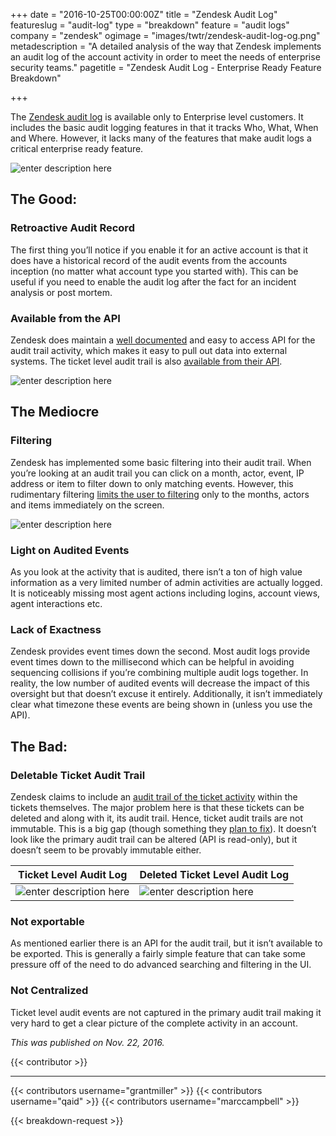 +++
date = "2016-10-25T00:00:00Z"
title = "Zendesk Audit Log"
featureslug = "audit-log"
type = "breakdown"
feature = "audit logs"
company = "zendesk"
ogimage = "images/twtr/zendesk-audit-log-og.png"
metadescription = "A detailed analysis of the way that Zendesk implements an audit log of the account activity in order to meet the needs of enterprise security teams."
pagetitle = "Zendesk Audit Log - Enterprise Ready Feature Breakdown"

+++

The [Zendesk audit log](https://support.zendesk.com/hc/en-us/articles/203663196-Viewing-the-Audit-log-for-changes-Enterprise-) is available only to Enterprise level customers. It includes the basic audit logging features in that it tracks Who, What, When and Where. However, it lacks many of the features that make audit logs a critical enterprise ready feature.

![enter description here](https://i.imgur.com/yw9iVHO.png)

## The Good:
### Retroactive Audit Record
The first thing you’ll notice if you enable it for an active account is that it does have a historical record of the audit events from the accounts inception (no matter what account type you started with). This can be useful if you need to enable the audit log after the fact for an incident analysis or post mortem.

### Available from the API
Zendesk does maintain a [well documented](https://developer.zendesk.com/rest_api/docs/core/audit_logs) and easy to access API for the audit trail activity, which makes it easy to pull out data into external systems. The ticket level audit trail is also [available from their API](https://developer.zendesk.com/rest_api/docs/core/ticket_audits).

![enter description here](https://i.imgur.com/lNrKEIU.png)

## The Mediocre
### Filtering
Zendesk has implemented some basic filtering into their audit trail. When you’re looking at an audit trail you can click on a month, actor, event, IP address or item to filter down to only matching events. However, this rudimentary filtering [limits the user to filtering](https://support.zendesk.com/hc/en-us/community/posts/204142156-Search-Audit-Log) only to the months, actors and items immediately on the screen.

![enter description here](https://i.imgur.com/W71bCzC.png)

### Light on Audited Events
As you look at the activity that is audited, there isn’t a ton of high value information as a very limited number of admin activities are actually logged. It is noticeably missing most agent actions including logins, account views, agent interactions etc.

### Lack of Exactness
Zendesk provides event times down the second. Most audit logs provide event times down to the millisecond which can be helpful in avoiding sequencing collisions if you’re combining multiple audit logs together. In reality, the low number of audited events will decrease the impact of this oversight but that doesn’t excuse it entirely. Additionally, it isn’t immediately clear what timezone these events are being shown in (unless you use the API).

## The Bad:
### Deletable Ticket Audit Trail
Zendesk claims to include an [audit trail of the ticket activity](https://support.zendesk.com/hc/en-us/articles/203691176) within the tickets themselves. The major problem here is that these tickets can be deleted and along with it, its audit trail. Hence, ticket audit trails are not immutable. This is a big gap (though something they [plan to fix](https://support.zendesk.com/hc/en-us/community/posts/203432386)). It doesn’t look like the primary audit trail can be altered (API is read-only), but it doesn’t seem to be provably immutable either.

| Ticket Level Audit Log | Deleted Ticket Level Audit Log |
| ---------------------- | ------------------------------ |
| ![enter description here](https://i.imgur.com/wMOrTFS.png) | ![enter description here](https://i.imgur.com/xmemmYK.png) |

### Not exportable
As mentioned earlier there is an API for the audit trail, but it isn’t available to be exported. This is generally a fairly simple feature that can take some pressure off of the need to do advanced searching and filtering in the UI.

### Not Centralized
Ticket level audit events are not captured in the primary audit trail making it very hard to get a clear picture of the complete activity in an account.

*This was published on Nov. 22, 2016.*

{{< contributor >}}

----
{{< contributors username="grantmiller" >}}
{{< contributors username="qaid" >}}
{{< contributors username="marccampbell" >}}

{{< breakdown-request >}}
